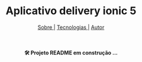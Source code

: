 





<h1 align="center"> Aplicativo delivery ionic 5 </h1>

<p align="center">
<a href="#sobre">Sobre </a>|
<a href="#sobre">Tecnologias </a>|
<a href="#sobre">Autor</a>
</p>

<br>


<h4 align="center">
<g-emoji class="g-emoji" alias="hammer_and_wrench" fallback-src="https://github.githubassets.com/images/icons/emoji/unicode/1f6e0.png">🛠</g-emoji> Projeto README em construção ... 

</h4>

